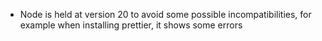 - Node is held at version 20 to avoid some possible incompatibilities, for example when installing prettier, it shows some errors